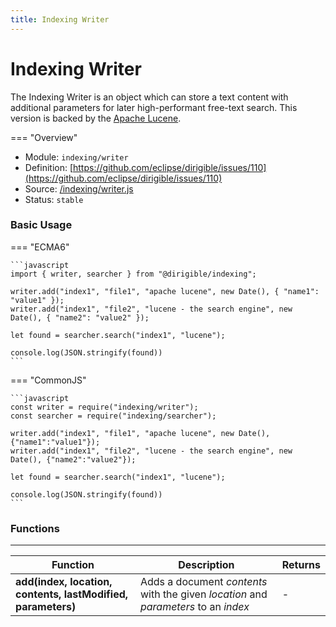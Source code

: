 ```yaml
---
title: Indexing Writer
---
```


Indexing Writer
===

The Indexing Writer is an object which can store a text content with additional parameters for later high-performant free-text search. This version is backed by the [Apache Lucene](http://lucene.apache.org/).

=== "Overview"
- Module: `indexing/writer`
- Definition: [https://github.com/eclipse/dirigible/issues/110](https://github.com/eclipse/dirigible/issues/110)
- Source: [/indexing/writer.js](https://github.com/eclipse/dirigible/blob/master/components/api-indexing/src/main/resources/META-INF/dirigible/indexing/writer.js)
- Status: `stable`

### Basic Usage

=== "ECMA6"

    ```javascript
    import { writer, searcher } from "@dirigible/indexing";

    writer.add("index1", "file1", "apache lucene", new Date(), { "name1": "value1" });
    writer.add("index1", "file2", "lucene - the search engine", new Date(), { "name2": "value2" });

    let found = searcher.search("index1", "lucene");

    console.log(JSON.stringify(found))
    ```

=== "CommonJS"

    ```javascript
    const writer = require("indexing/writer");
    const searcher = require("indexing/searcher");

    writer.add("index1", "file1", "apache lucene", new Date(), {"name1":"value1"});
    writer.add("index1", "file2", "lucene - the search engine", new Date(), {"name2":"value2"});

    let found = searcher.search("index1", "lucene");

    console.log(JSON.stringify(found))
    ```

### Functions

---

Function     | Description | Returns
------------ | ----------- | --------
**add(index, location, contents, lastModified, parameters)**   | Adds a document *contents* with the given *location* and *parameters* to an *index* | -
